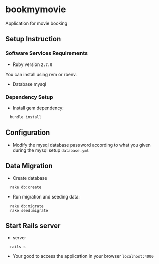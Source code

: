 bookmymovie
======

Application for movie booking

## Setup Instruction

### Software Services Requirements

  * Ruby version `2.7.0`

  You can install using rvm or rbenv.

  * Database mysql

### Dependency Setup

  * Install gem dependency:
```
  bundle install
```

## Configuration
  
  * Modify the mysql database password according to what you given during the mysql setup `database.yml`

## Data Migration

  * Create database
```
  rake db:create
```

  * Run migration and seeding data:
```
  rake db:migrate
  rake seed:migrate
```

## Start Rails server
  * server
```
  rails s
```
  * Your good to access the application in your browser `localhost:4000`